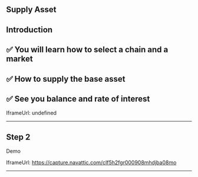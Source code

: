 ## Supply Asset


## Introduction


## ✅ You will learn how to select a chain and a market
## ✅ How to supply the base asset
## ✅ See you balance and rate of interest    

IframeUrl: undefined    


---
## Step 2

Demo    

IframeUrl: https://capture.navattic.com/clf5h2fgr000908mhdjba08mo    


---
